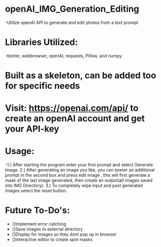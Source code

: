 # openAI_IMG_Generation_Editing

-Utilize openAI API to generate and edit photos from a text prompt

# Libraries Utilized: 
-tkinter, webbrowser, openAI, requests, Pillow, and numpy

# Built as a skeleton, can be added too for specific needs

# Visit: https://openai.com/api/ to create an openAI account and get your API-key

# Usage: 
-1.) After starting the program enter your first prompt and select Generate Image. 2.) After generating an image you like, you can eneter an additional prompt in the second box and press edit image , this will first generate a mask of the last image generated, then create an output(all images saved into IMG Directory). 3.) To completely wipe input and past generated images select the reset button.

# Future To-Do's: 
  - []Implement error catching
  - []Save images to external directory
  - []Display for images so they dont pop up in browser
  - []Interactive editor to create spot masks
